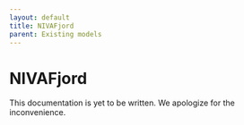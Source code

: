 ```yaml
---
layout: default
title: NIVAFjord
parent: Existing models
---
```


# NIVAFjord

This documentation is yet to be written. We apologize for the inconvenience.
